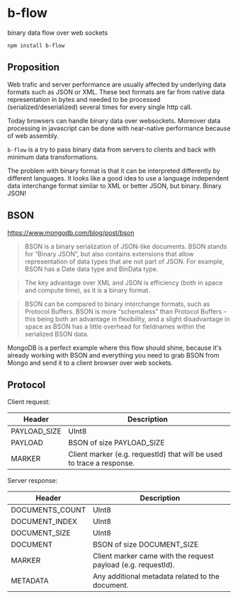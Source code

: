 # b-flow
binary data flow over web sockets

```
npm install b-flow
```

## Proposition

Web trafic and server performance are usually affected by underlying data formats such as JSON or XML. These text formats are far from native data representation in bytes and needed to be processed (serialized/deserialized) several times for every single http call.

Today browsers can handle binary data over websockets. Moreover data processing in javascript can be done with near-native performance because of web assembly.

`b-flow` is a try to pass binary data from servers to clients and back with minimum data transformations.

The problem with binary format is that it can be interpreted differently by different languages. It looks like a good idea to use a language independent data interchange format similar to XML or better JSON, but binary. Binary JSON!

## BSON

https://www.mongodb.com/blog/post/bson
> BSON is a binary serialization of JSON-like documents. BSON stands for “Binary JSON”, but also contains extensions that allow representation of data types that are not part of JSON. For example, BSON has a Date data type and BinData type.


> The key advantage over XML and JSON is efficiency (both in space and compute time), as it is a binary format.

> BSON can be compared to binary interchange formats, such as Protocol Buffers. BSON is more “schemaless” than Protocol Buffers – this being both an advantage in flexibility, and a slight disadvantage in space as BSON has a little overhead for fieldnames within the serialized BSON data.

MongoDB is a perfect example where this flow should shine, because it's already working with BSON and everything you need to grab BSON from Mongo and send it to a client browser over web sockets.

## Protocol

Client request:

| Header | Description |
| ------ | ----------- |
| PAYLOAD_SIZE | UInt8 |
| PAYLOAD | BSON of size PAYLOAD_SIZE |
| MARKER | Client marker (e.g. requestId) that will be used to trace a response. |

Server response:

| Header | Description |
| ------ | ----------- |
| DOCUMENTS_COUNT | UInt8 |
| DOCUMENT_INDEX | UInt8 |
| DOCUMENT_SIZE | UInt8 |
| DOCUMENT | BSON of size DOCUMENT_SIZE |
| MARKER | Client marker came with the request payload (e.g. requestId). |
| METADATA | Any additional metadata related to the document.|

